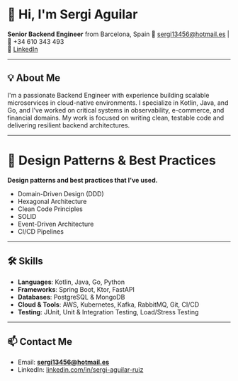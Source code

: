 # 👋 Hi, I'm Sergi Aguilar

**Senior Backend Engineer** from Barcelona, Spain 
📧 sergi13456@hotmail.es | 📱 +34 610 343 493  
🔗 [LinkedIn](https://www.linkedin.com/in/sergi-aguilar-ruiz/)

---

## 💡 About Me

I'm a passionate Backend Engineer with experience building scalable microservices in cloud-native environments. I specialize in Kotlin, Java, and Go, and I’ve worked on critical systems in observability, e-commerce, and financial domains. My work is focused on writing clean, testable code and delivering resilient backend architectures.

---

# 📐 Design Patterns & Best Practices
**Design patterns and best practices that I've used.**

- Domain-Driven Design (DDD)
- Hexagonal Architecture
- Clean Code Principles
- SOLID
- Event-Driven Architecture
- CI/CD Pipelines

---

## 🛠️ Skills

- **Languages**: Kotlin, Java, Go, Python
- **Frameworks**: Spring Boot, Ktor, FastAPI
- **Databases**: PostgreSQL & MongoDB
- **Cloud & Tools**: AWS, Kubernetes, Kafka, RabbitMQ, Git, CI/CD
- **Testing**: JUnit, Unit & Integration Testing, Load/Stress Testing

---

## 📫 Contact Me

- Email: **sergi13456@hotmail.es**
- LinkedIn: [linkedin.com/in/sergi-aguilar-ruiz](https://www.linkedin.com/in/sergi-aguilar-ruiz/)
